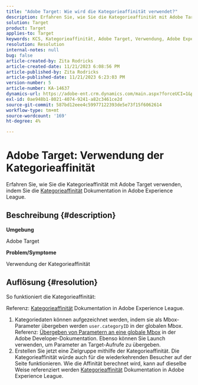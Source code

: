 ```yaml
---
title: "Adobe Target: Wie wird die Kategorieaffinität verwendet?"
description: Erfahren Sie, wie Sie die Kategorieaffinität mit Adobe Target verwenden.
solution: Target
product: Target
applies-to: Target
keywords: KCS, Kategorieaffinität, Adobe Target, Verwendung, Adobe Experience League, globale Mbox
resolution: Resolution
internal-notes: null
bug: false
article-created-by: Zita Rodricks
article-created-date: 11/21/2023 6:08:56 PM
article-published-by: Zita Rodricks
article-published-date: 11/21/2023 6:23:03 PM
version-number: 5
article-number: KA-14637
dynamics-url: https://adobe-ent.crm.dynamics.com/main.aspx?forceUCI=1&pagetype=entityrecord&etn=knowledgearticle&id=93cf0e04-9988-ee11-8179-6045bd006295
exl-id: 0ae948b1-8021-4074-9241-a82c3461ce2d
source-git-commit: 587bd12eee4c59977122393de5e73f15f6062614
workflow-type: tm+mt
source-wordcount: '169'
ht-degree: 4%

---
```


# Adobe Target: Verwendung der Kategorieaffinität


Erfahren Sie, wie Sie die Kategorieaffinität mit Adobe Target verwenden, indem Sie die [Kategorieaffinität](https://experienceleague.adobe.com/docs/target/using/audiences/visitor-profiles/category-affinity.html?lang=en) Dokumentation in Adobe Experience League.

## Beschreibung {#description}


<b>Umgebung</b>

Adobe Target

<b>Problem/Symptome</b>

Verwendung der Kategorieaffinität


## Auflösung {#resolution}


So funktioniert die Kategorieaffinität:

Referenz: [Kategorieaffinität](https://experienceleague.adobe.com/docs/target/using/audiences/visitor-profiles/category-affinity.html?lang=en) Dokumentation in Adobe Experience League.

1. Kategoriedaten können aufgezeichnet werden, indem sie als Mbox-Parameter übergeben werden `user.categoryID` in der globalen Mbox.<br>    Referenz: [Übergeben von Parametern an eine globale Mbox](https://developer.adobe.com/target/implement/client-side/atjs/global-mbox/pass-parameters-to-global-mbox/?lang=en "Klicken Sie auf den folgenden Link: https://developer.adobe.com/target/implement/client-side/atjs/global-mbox/pass-parameters-to-global-mbox/?lang=en") in der Adobe Developer-Dokumentation.
Ebenso können Sie Launch verwenden, um Parameter an Target-Aufrufe zu übergeben.
2. Erstellen Sie jetzt eine Zielgruppe mithilfe der Kategorieaffinität.    Die Kategorieaffinität würde auch für die wiederkehrenden Besucher auf der Seite funktionieren.
Wie die Affinität berechnet wird, kann auf dieselbe Weise referenziert werden [Kategorieaffinität](https://experienceleague.adobe.com/docs/target/using/audiences/visitor-profiles/category-affinity.html?lang=en) Dokumentation in Adobe Experience League.

